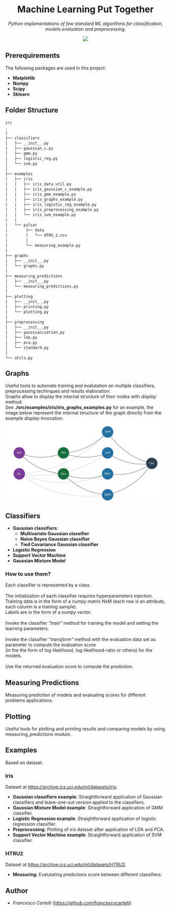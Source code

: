 
<div align="center">
  <h1>Machine Learning Put Together</h1>
  <div align="center"><p><i>Python implementations of few standard ML algorithms for classification, models evaluation and preprocessing.</i></p></div>
  <div align="center">
    <a href="https://www.python.org/"><img src="http://ForTheBadge.com/images/badges/made-with-python.svg"></a>
  </div>
</div>

## Prerequirements   
The following packages are used in this project:  
- **Matplotlib**  
- **Numpy**  
- **Scipy**  
- **Sklearn**  
  
## Folder Structure  
```  
src  
.  
│  
├── classifiers  
|   ├── __init__.py  
│   ├── gaussian_c.py  
│   ├── gmm.py  
│   ├── logistic_reg.py  
│   └── svm.py  
│  
├── examples  
|   ├── iris  
|   |   ├── iris_data_util.py  
|   |   ├── iris_gaussian_c_example.py  
|   |   ├── iris_gmm_example.py  
|   |   ├── iris_graphs_example.py  
|   |   ├── iris_logistic_reg_example.py  
|   |   ├── iris_preprocessing_example.py  
|   |   └── iris_svm_example.py  
|   |  
|   └── pulsar  
|        ├── data  
|        |   └── HTRU_2.csv  
|        |  
|        └── measuring_example.py  
│  
├── graphs  
|   ├── __init__.py  
│   └── graphs.py
│ 
├── measuring_predictions  
|   ├── __init__.py  
│   └── measuring_predictions.py  
│  
├── plotting  
|   ├── __init__.py  
│   ├── printing.py  
│   └── plotting.py  
│  
├── preprocessing  
|   ├── __init__.py  
│   ├── gaussianization.py  
│   ├── lda.py  
│   ├── pca.py  
│   └── standard.py
│  
└── utils.py  
```  

## Graphs    
Useful tools to automate training and evalutation on multiple classifiers, preprocessing techinques and results elaboration.<br>
Graphs allow to display the internal structure of their nodes with *display* method.<br>
See **./src/examples/iris/iris_graphs_examples.py** for an example, the image below represent the internal structure of 
the graph directly from the example *display* invocation.

![iris graph example](./graph_strucure.png)

## Classifiers  
- **Gaussian classifiers**:  
   - **Multivariate Gaussian classifier**  
   - **Naive Bayes Gaussian classifier**  
   - **Tied Covariance Gaussian classifier**  
- **Logistic Regression**  
- **Support Vector Machine**  
- **Gaussian Mixture Model**  
  
### How to use them?  
Each classifier is represented by a class.<br>  
The initialization of each classifier requires hyperparameters injection.  
Training data is in the form of a numpy matrix NxM (each row is an attribute, each column is a training sample).  
Labels are in the form of a numpy vector.<br>  
Invoke the classifier *"train"* method for training the model and setting the learning parameters.<br>  
Invoke the classifier *"transform"* method with the evaluation data set as parameter to compute the evaluation score   
(in the the form of log-likelihood, log-likelihood-ratio or others) for the models.<br>  
Use the returned evaluation score to compute the prediction.  
  
## Measuring Predictions  
Measuring prediction of models and evaluating scores for different problems applications.  
  
## Plotting  
Useful tools for plotting and printing results and comparing models by using measuring_predictions module.  
  
## Examples  
Based on dataset.  
### Iris  
Dataset at https://archive.ics.uci.edu/ml/datasets/iris.  
- **Gaussian classifiers example**: Straightforward application of Gaussian classifiers and leave-one-out version applied to the classifiers.   
- **Gaussian Mixture Model example**: Straightforward application of GMM classifier.   
- **Logistic Regression example**: Straightforward application of logistic regression classifier.  
- **Preprocessing**: Plotting of iris dataset after application of LDA and PCA.   
- **Support Vector Machine example**: Straightforward application of SVM classifier.   
### HTRU2  
Dataset at https://archive.ics.uci.edu/ml/datasets/HTRU2.  
- **Measuring**: Evalutating predictions score between different classifiers.  
  
  
## Author  
- *Francesco Cartelli* (https://github.com/francescocartelli)
